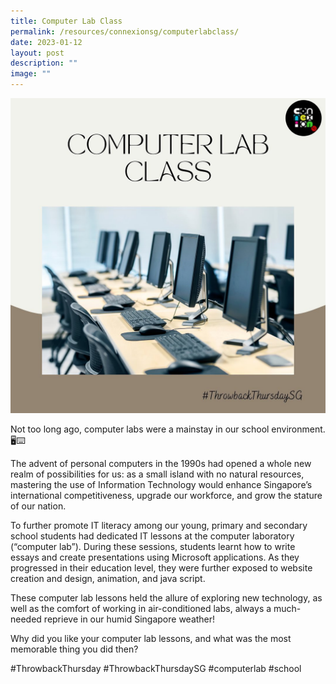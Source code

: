 ```yaml
---
title: Computer Lab Class
permalink: /resources/connexionsg/computerlabclass/
date: 2023-01-12
layout: post
description: ""
image: ""
---
```

![](/images/connexionsg/2023/324552289_162664683177352_7694600057462676622_n(1).jpg)

Not too long ago, computer labs were a mainstay in our school environment. 🖥⌨

The advent of personal computers in the 1990s had opened a whole new realm of possibilities for us: as a small island with no natural resources, mastering the use of Information Technology would enhance Singapore’s international competitiveness, upgrade our workforce, and grow the stature of our nation.

To further promote IT literacy among our young, primary and secondary school students had dedicated IT lessons at the computer laboratory (“computer lab”). During these sessions, students learnt how to write essays and create presentations using Microsoft applications. As they progressed in their education level, they were further exposed to website creation and design, animation, and java script.

These computer lab lessons held the allure of exploring new technology, as well as the comfort of working in air-conditioned labs, always a much-needed reprieve in our humid Singapore weather!

Why did you like your computer lab lessons, and what was the most memorable thing you did then?

#ThrowbackThursday #ThrowbackThursdaySG #computerlab #school


